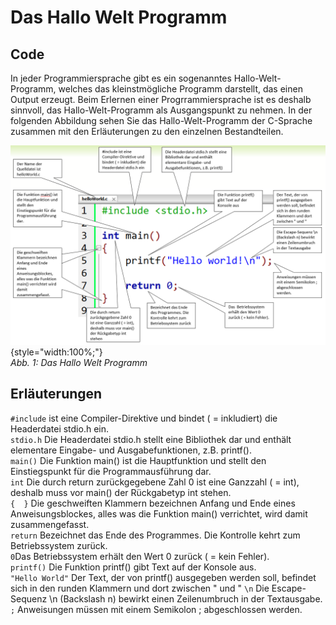 # Das Hallo Welt Programm

## Code
In jeder Programmiersprache gibt es ein sogenanntes Hallo-Welt-Programm, welches das kleinstmögliche Programm darstellt, das einen Output erzeugt.
Beim Erlernen einer Progrrammiersprache ist es deshalb sinnvoll, das Hallo-Welt-Programm als Ausgangspunkt zu nehmen. 
In der folgenden Abbildung sehen Sie das Hallo-Welt-Programm der C-Sprache zusammen mit den Erläuterungen zu den einzelnen Bestandteilen.

![2.1.1](img/kap2/2.1.1.png){style="width:100%;"}  
*Abb. 1: Das Hallo Welt Programm*

## Erläuterungen
```#include``` ist eine Compiler-Direktive und bindet ( = inkludiert) die Headerdatei stdio.h ein.  
```stdio.h``` Die Headerdatei stdio.h stellt eine Bibliothek dar und enthält elementare Eingabe- und Ausgabefunktionen, z.B. printf().  
```main()``` Die Funktion main() ist die Hauptfunktion und stellt den Einstiegspunkt für die Programmausführung dar.  
```int``` Die durch return zurückgegebene Zahl 0 ist eine Ganzzahl ( = int), deshalb muss vor main() der Rückgabetyp int stehen.  
```{  }``` Die geschweiften Klammern bezeichnen Anfang und Ende eines Anweisungsblockes, alles was die Funktion main() verrichtet, wird damit zusammengefasst.  
```return``` Bezeichnet das Ende des Programmes. Die Kontrolle kehrt zum Betriebssystem zurück.  
```0```Das Betriebssystem erhält den Wert 0 zurück ( = kein Fehler).  
```printf()``` Die Funktion printf() gibt Text auf der Konsole aus.  
```"Hello World"``` Der Text, der von  printf() ausgegeben werden soll, befindet sich in den runden Klammern und dort zwischen " und "
```\n``` Die Escape-Sequenz \n (Backslash n) bewirkt einen Zeilenumbruch in der Textausgabe.  
```;``` Anweisungen müssen mit einem Semikolon ; abgeschlossen werden.









